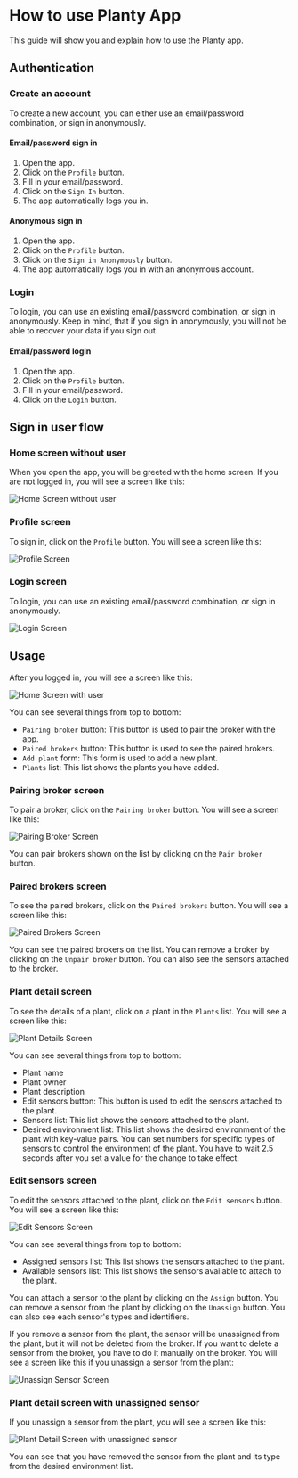# How to use Planty App

This guide will show you and explain how to use the Planty app.

## Authentication

### Create an account

To create a new account, you can either use an email/password combination, or sign in anonymously.

#### Email/password sign in

1. Open the app.
2. Click on the `Profile` button.
3. Fill in your email/password.
4. Click on the `Sign In` button.
5. The app automatically logs you in.

#### Anonymous sign in

1. Open the app.
2. Click on the `Profile` button.
3. Click on the `Sign in Anonymously` button.
4. The app automatically logs you in with an anonymous account.

### Login

To login, you can use an existing email/password combination, or sign in anonymously. Keep in mind, that if you sign in anonymously, you will not be able to recover your data if you sign out.

#### Email/password login

1. Open the app.
2. Click on the `Profile` button.
3. Fill in your email/password.
4. Click on the `Login` button.

## Sign in user flow

### Home screen without user

When you open the app, you will be greeted with the home screen. If you are not logged in, you will see a screen like this:

![Home Screen without user](assets/HomeScreenNoUser.png)

### Profile screen

To sign in, click on the `Profile` button. You will see a screen like this:

![Profile Screen](assets/ProfileScreenNoUser.png)

### Login screen

To login, you can use an existing email/password combination, or sign in anonymously.

![Login Screen](assets/LoginScreen.png)

## Usage

After you logged in, you will see a screen like this:

![Home Screen with user](assets/HomeScreen.png)

You can see several things from top to bottom:

- `Pairing broker` button: This button is used to pair the broker with the app.
- `Paired brokers` button: This button is used to see the paired brokers.
- `Add plant` form: This form is used to add a new plant.
- `Plants` list: This list shows the plants you have added.

### Pairing broker screen

To pair a broker, click on the `Pairing broker` button. You will see a screen like this:

![Pairing Broker Screen](assets/PairingBrokersScreen.png)

You can pair brokers shown on the list by clicking on the `Pair broker` button.

### Paired brokers screen

To see the paired brokers, click on the `Paired brokers` button. You will see a screen like this:

![Paired Brokers Screen](assets/PairedBrokersScreen.png)

You can see the paired brokers on the list. You can remove a broker by clicking on the `Unpair broker` button. You can also see the sensors attached to the broker.

### Plant detail screen

To see the details of a plant, click on a plant in the `Plants` list. You will see a screen like this:

![Plant Details Screen](assets/PlantDetailScreen.png)

You can see several things from top to bottom:

- Plant name
- Plant owner
- Plant description
- Edit sensors button: This button is used to edit the sensors attached to the plant.
- Sensors list: This list shows the sensors attached to the plant.
- Desired environment list: This list shows the desired environment of the plant with key-value pairs. You can set numbers for specific types of sensors to control the environment of the plant. You have to wait 2.5 seconds after you set a value for the change to take effect.

### Edit sensors screen

To edit the sensors attached to the plant, click on the `Edit sensors` button. You will see a screen like this:

![Edit Sensors Screen](assets/SensorEditScreen.png)

You can see several things from top to bottom:

- Assigned sensors list: This list shows the sensors attached to the plant.
- Available sensors list: This list shows the sensors available to attach to the plant.

You can attach a sensor to the plant by clicking on the `Assign` button. You can remove a sensor from the plant by clicking on the `Unassign` button. You can also see each sensor's types and identifiers.

If you remove a sensor from the plant, the sensor will be unassigned from the plant, but it will not be deleted from the broker. If you want to delete a sensor from the broker, you have to do it manually on the broker. You will see a screen like this if you unassign a sensor from the plant:

![Unassign Sensor Screen](assets/SensorEditScreenOneUnassigned.png)

### Plant detail screen with unassigned sensor

If you unassign a sensor from the plant, you will see a screen like this:

![Plant Detail Screen with unassigned sensor](assets/PlantDetailsScreenWithUnassignedSensor.png)

You can see that you have removed the sensor from the plant and its type from the desired environment list.
